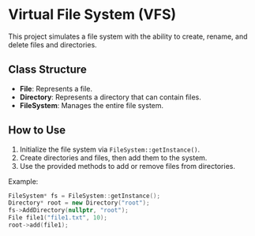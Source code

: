 # Virtual File System (VFS)

This project simulates a file system with the ability to create, rename, and delete files and directories.

## Class Structure
- **File**: Represents a file.
- **Directory**: Represents a directory that can contain files.
- **FileSystem**: Manages the entire file system.

## How to Use

1. Initialize the file system via `FileSystem::getInstance()`.
2. Create directories and files, then add them to the system.
3. Use the provided methods to add or remove files from directories.

Example:
```cpp
FileSystem* fs = FileSystem::getInstance();
Directory* root = new Directory("root");
fs->AddDirectory(nullptr, "root");
File file1("file1.txt", 10);
root->add(file1);
